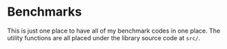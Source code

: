 # Benchmarks

This is just one place to have all of my benchmark codes in one place. The utility functions
are all placed under the library source code at `src/`.

